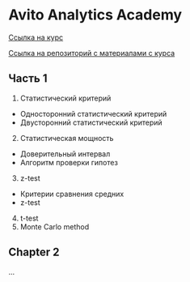 # Avito Analytics Academy
[Ссылка на курс](https://avito.tech/education/statistics#look)

[Ссылка на репозиторий с материалами с курса](https://github.com/Mentaltired/avito_applied_statistics_abstract)
## Часть 1
1. Статистический критерий
- Односторонний статистический критерий
- Двусторонний статистический критерий
2. Статистическая мощность
- Доверительный интервал
- Алгоритм проверки гипотез 
3. z-test
- Критерии сравнения средних
- z-test
4. t-test
5. Monte Carlo method
## Chapter 2
...
